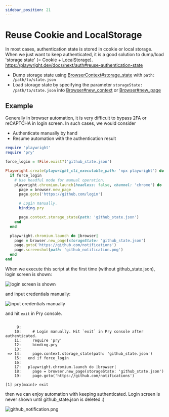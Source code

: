 ```yaml
---
sidebar_position: 21
---
```


# Reuse Cookie and LocalStorage

In most cases, authentication state is stored in cookie or local storage. When we just want to keep authenticated, it is a good solution to dump/load 'storage state' (= Cookie + LocalStorage).
https://playwright.dev/docs/next/auth#reuse-authentication-state

* Dump storage state using [BrowserContext#storage_state](/docs/api/browser_context#storage_state) with `path: /path/to/state.json`
* Load storage state by specifying the parameter `storageState: /path/to/state.json` into [Browser#new_context](/docs/api/browser#new_context) or [Browser#new_page](/docs/api/browser#new_page)

## Example

Generally in browser automation, it is very difficult to bypass 2FA or reCAPTCHA in login screen. In such cases, we would consider

* Authenticate manually by hand
* Resume automation with the authentication result


```ruby {16,21}
require 'playwright'
require 'pry'

force_login = !File.exist?('github_state.json')

Playwright.create(playwright_cli_executable_path: 'npx playwright') do |playwright|
  if force_login
    # Use headful mode for manual operation.
    playwright.chromium.launch(headless: false, channel: 'chrome') do |browser|
      page = browser.new_page
      page.goto('https://github.com/login')

      # Login manually.
      binding.pry

      page.context.storage_state(path: 'github_state.json')
    end
  end

  playwright.chromium.launch do |browser|
    page = browser.new_page(storageState: 'github_state.json')
    page.goto('https://github.com/notifications')
    page.screenshot(path: 'github_notification.png')
  end
end
```

When we execute this script at the first time (without github_state.json), login screen is shown:

![login screen is shown](https://user-images.githubusercontent.com/11763113/129394130-7a248f6a-56f0-40b0-a4dd-f0f65d71b3a9.png)

and input credentials manually:

![input credentials manually](https://user-images.githubusercontent.com/11763113/129394155-fccc280e-5e6b-46c7-8a4d-a99d7db02c7f.png)

and hit `exit` in Pry console.

```

     9:
    10:     # Login manually. Hit `exit` in Pry console after authenticated.
    11:     require 'pry'
    12:     binding.pry
    13:
 => 14:     page.context.storage_state(path: 'github_state.json')
    15:   end if force_login
    16:
    17:   playwright.chromium.launch do |browser|
    18:     page = browser.new_page(storageState: 'github_state.json')
    19:     page.goto('https://github.com/notifications')

[1] pry(main)> exit
```

then we can enjoy automation with keeping authenticated. Login screen is never shown until github_state.json is deleted :)

![github_notification.png](https://user-images.githubusercontent.com/11763113/129394879-838797eb-135f-41ab-b965-8d6fabde6109.png)
